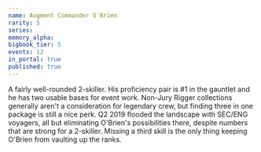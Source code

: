 ```yaml
---
name: Augment Commander O'Brien
rarity: 5
series:
memory_alpha:
bigbook_tier: 5
events: 12
in_portal: true
published: true
---
```


A fairly well-rounded 2-skiller. His proficiency pair is #1 in the gauntlet and he has two usable bases for event work. Non-Jury Rigger collections generally aren't a consideration for legendary crew, but finding three in one package is still a nice perk. Q2 2019 flooded the landscape with SEC/ENG voyagers, all but eliminating O'Brien's possibilities there, despite numbers that are strong for a 2-skiller. Missing a third skill is the only thing keeping O'Brien from vaulting up the ranks.
